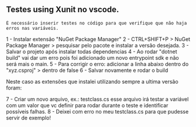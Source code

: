 ## Testes using Xunit no vscode.
    É necessário inserir testes no código para que verifique que não haja erros nas variáveis.

1 - Instalar extensão "NuGet Package Manager"
2 - CTRL+SHIFT+P > NuGet Package Manager > pesquisar pelo pacote e instalar a versão desejada.
3 - Salvar o projeto após instalar todas dependencias
4 - Ao rodar "dotnet build" vai dar um erro pois foi adicionado um novo entrypoint sdk e não será mais o main.
5 - Para corrigir o erro: adicionar a linha abaixo dentro do "xyz.csproj" > dentro de <PropertyGroup>
    <GenerateProgramFile>false</GenerateProgramFile>
6 - Salvar novamente e rodar o build

Neste caso as extensões que instalei utilizando sempre a ultima versão foram:
  <ItemGroup>
    <PackageReference Include="Microsoft.NET.Test.Sdk" Version="17.1.0-preview-20211130-02"/>
    <PackageReference Include="xunit" Version="2.4.2-pre.12"/>
    <PackageReference Include="xunit.runner.visualstudio" Version="2.4.3"/>
  </ItemGroup>

7 - Criar um novo arquivo, ex.: testclass.cs
    esse arquivo irá testar a variável com um valor que vc definir para rodar durante o teste e identificar possíveis falhas.
8 - Deixei com erro no meu testclass.cs para que pudesse servir de exemplo!